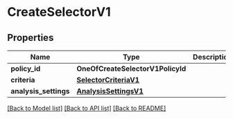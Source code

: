 # CreateSelectorV1

## Properties
Name | Type | Description | Notes
------------ | ------------- | ------------- | -------------
**policy_id** | **OneOfCreateSelectorV1PolicyId** |  | [optional] 
**criteria** | [**SelectorCriteriaV1**](SelectorCriteriaV1.md) |  | 
**analysis_settings** | [**AnalysisSettingsV1**](AnalysisSettingsV1.md) |  | 

[[Back to Model list]](../README.md#documentation-for-models) [[Back to API list]](../README.md#documentation-for-api-endpoints) [[Back to README]](../README.md)

